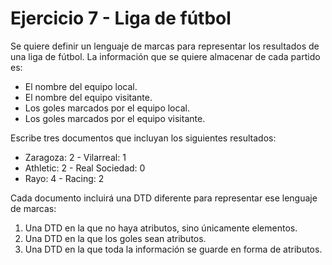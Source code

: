 # Ejercicio 7 - Liga de fútbol

Se quiere definir un lenguaje de marcas para representar los resultados de una liga de fútbol. La información que se quiere almacenar de cada partido es:

- El nombre del equipo local.
- El nombre del equipo visitante.
- Los goles marcados por el equipo local.
- Los goles marcados por el equipo visitante.

Escribe tres documentos que incluyan los siguientes resultados:

- Zaragoza: 2 - Vilarreal: 1
- Athletic: 2 - Real Sociedad: 0
- Rayo: 4 - Racing: 2

Cada documento incluirá una DTD diferente para representar ese lenguaje de marcas:

1. Una DTD en la que no haya atributos, sino únicamente elementos.
2. Una DTD en la que los goles sean atributos.
3. Una DTD en la que toda la información se guarde en forma de atributos.
